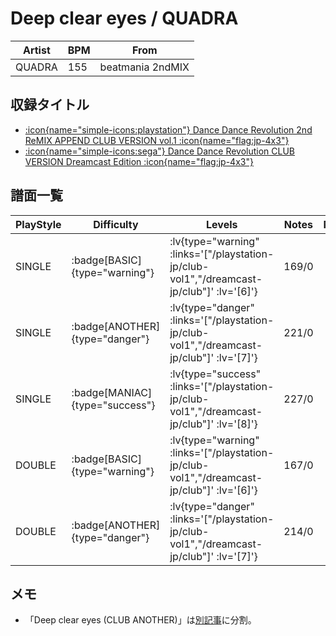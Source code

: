 # Deep clear eyes / QUADRA

|Artist|BPM|From|
|------|---|----|
|QUADRA|155|beatmania 2ndMIX|

## 収録タイトル

- [ :icon{name="simple-icons:playstation"} Dance Dance Revolution 2nd ReMIX APPEND CLUB VERSION vol.1 :icon{name="flag:jp-4x3"} ](/playstation-jp/club-vol1)
- [ :icon{name="simple-icons:sega"} Dance Dance Revolution CLUB VERSION Dreamcast Edition :icon{name="flag:jp-4x3"} ](/dreamcast-jp/club)

## 譜面一覧

|PlayStyle|Difficulty|Levels|Notes|Movie|
|---------|----------|------|-----|-----|
|SINGLE| :badge[BASIC]{type="warning"} | :lv{type="warning" :links='["/playstation-jp/club-vol1","/dreamcast-jp/club"]' :lv='[6]'} |169/0||
|SINGLE| :badge[ANOTHER]{type="danger"} | :lv{type="danger" :links='["/playstation-jp/club-vol1","/dreamcast-jp/club"]' :lv='[7]'} |221/0||
|SINGLE| :badge[MANIAC]{type="success"} | :lv{type="success" :links='["/playstation-jp/club-vol1","/dreamcast-jp/club"]' :lv='[8]'} |227/0||
|DOUBLE| :badge[BASIC]{type="warning"} | :lv{type="warning" :links='["/playstation-jp/club-vol1","/dreamcast-jp/club"]' :lv='[6]'} |167/0||
|DOUBLE| :badge[ANOTHER]{type="danger"} | :lv{type="danger" :links='["/playstation-jp/club-vol1","/dreamcast-jp/club"]' :lv='[7]'} |214/0||

## メモ

- 「Deep clear eyes (CLUB ANOTHER)」は[別記事](/playstation-jp/club-vol2/deep-clear-eyes-another)に分割。
